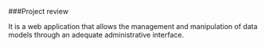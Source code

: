 ###Project review

It is a web application that allows the management and manipulation of data models through an adequate administrative interface.
